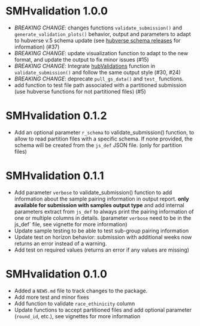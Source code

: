 # SMHvalidation 1.0.0

-   *BREAKING CHANGE*: changes functions `validate_submission()` and
    `generate_validation_plots()` behavior, output and parameters to
    adapt to hubverse v.5 schema update (see
    [hubverse schema releases](https://github.com/hubverse-org/schemas/releases)
    for information) (#37)
-   *BREAKING CHANGE*: update visualization function to adapt to the new format,
    and update the output to fix minor issues (#15)
-   *BREAKING CHANGE*: Integrate
    [hubValidations](https://hubverse-org.github.io/hubValidations/)
    function in `validate_submission()` and follow the same output style 
    (#30, #24)
-   *BREAKING CHANGE*: deprecate `pull_gs_data()` and `test_` functions.
-   add function to test file path associated with a partitioned submission
    (use hubverse functions for not partitioned files) (#5)

# SMHvalidation 0.1.2

-   Add an optional parameter `r_schema` to validate_submission()
    function, to allow to read partition files with a specific schema.
    If none provided, the schema will be created from the `js_def` JSON
    file. (only for partition files)

# SMHvalidation 0.1.1

-   Add parameter `verbose` to validate_submission() function to add
    information about the sample pairing information in output report.
    **only available for submission with samples output type** and add
    internal parameters extract from `js_def` to always print the
    pairing information of one or multiple columns in details.
    (parameter `verbose` need to be in the js_def\` file, see vignette
    for more information)
-   Update sample testing to be able to test sub-group pairing
    information
-   Update test on horizon behavior: submission with additional weeks
    now returns an error instead of a warning.
-   Add test on required values (returns an error if any values are
    missing)

# SMHvalidation 0.1.0

-   Added a `NEWS.md` file to track changes to the package.
-   Add more test and minor fixes
-   Add function to validate `race_ethinicity` column
-   Update functions to accept partitioned files and add optional
    parameter (`round_id`, etc.), see vignettes for more information
